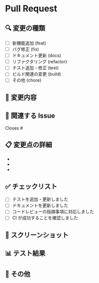 # Pull Request

## 🔍 変更の種類

<!-- 該当する項目に x を入れてください -->

- [ ] 新機能追加 (feat)
- [ ] バグ修正 (fix)
- [ ] ドキュメント更新 (docs)
- [ ] リファクタリング (refactor)
- [ ] テスト追加・修正 (test)
- [ ] ビルド関連の変更 (build)
- [ ] その他 (chore)

## 📝 変更内容

<!-- 変更内容を簡潔に説明してください -->

## 🎯 関連する Issue

<!-- 関連するIssueがあれば記載してください -->

Closes #

## 📋 変更点の詳細

<!-- 変更の詳細を箇条書きで記載してください -->

-
-
-

## ✅ チェックリスト

- [ ] テストを追加・更新しました
- [ ] ドキュメントを更新しました
- [ ] コードレビューの指摘事項に対応しました
- [ ] CI が成功することを確認しました

## 📸 スクリーンショット

<!-- UI変更がある場合は、before/afterのスクリーンショットを添付してください -->

## 📊 テスト結果

<!-- テスト結果のサマリーを記載してください -->

## 💭 その他

<!-- その他特記事項があれば記載してください -->
